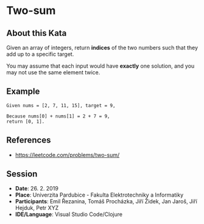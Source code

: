 ﻿# Two-sum

## About this Kata

Given an array of integers, return **indices** of the two numbers such that they add up to a specific target.

You may assume that each input would have **exactly** one solution, and you may not use the same element twice.

## Example

```
Given nums = [2, 7, 11, 15], target = 9,

Because nums[0] + nums[1] = 2 + 7 = 9,
return [0, 1].
```

## References

- https://leetcode.com/problems/two-sum/

## Session

- **Date**: 26. 2. 2019
- **Place**: Univerzita Pardubice - Fakulta Elektrotechniky a Informatiky
- **Participants**: Emil Řezanina, Tomáš Procházka, Jiří Židek, Jan Jaroš, Jiří Hejduk, Petr XYZ
- **IDE/Language**: Visual Studio Code/Clojure